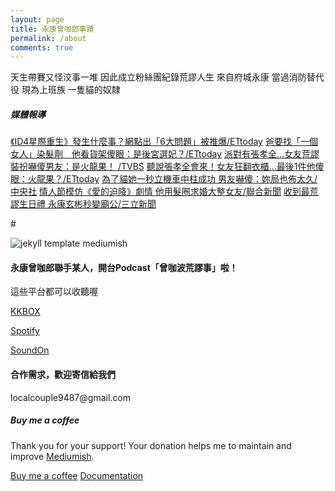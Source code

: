 ```yaml
---
layout: page
title: 永康曾咖郎事蹟
permalink: /about
comments: true
---
```


<div class="row justify-content-between">
<div class="col-md-8 pr-5">

<p>天生帶賽又怪洨事一堆 因此成立粉絲團紀錄荒謬人生 來自府城永康 當過消防替代役 現為上班族 一隻貓的奴隸</p>

<h5>媒體報導</h5>
<a href="https://movies.ettoday.net/news/726187">《ID4星際重生》發生什麼事？網點出「6大問題」被推爆/ETtoday</a>
<a href="https://www.ettoday.net/news/20160705/729480.htm">爸要找「一個女人」染髮劑　他看貨架傻眼：是後宮選妃？/ETtoday</a>
<a href="https://news.tvbs.com.tw/fun/695772">派對有張孝全…女友荒謬裝扮嚇傻男友：是火龍果！
/TVBS</a>
<a href="https://star.ettoday.net/news/835805">聽說張孝全會來！女友狂翻衣櫃…最後1件他傻眼：火龍果？/ETtoday</a>
<a href="https://www.cna.com.tw/news/ahel/201701145007.aspx">為了貓她一秒立機車中柱成功 男友嚇傻：妳局也佈太久/中央社</a>
<a href="https://udn.com/news/story/7272/4355471">情人節模仿《愛的迫降》劇情 他用髮圈求婚大整女友/聯合新聞</a>
<a href="https://tw.news.yahoo.com/%E6%94%B6%E5%88%B0%E6%9C%80%E8%8D%92%E8%AC%AC%E7%94%9F%E6%97%A5%E7%A6%AE-%E6%B0%B8%E5%BA%B7%E7%8E%84%E5%BD%AC%E7%A7%92%E8%AE%8A%E5%BB%9F%E5%85%AC-030016391.html">收到最荒謬生日禮 永康玄彬秒變廟公/三立新聞</a>
<a href=""></a>
<a href=""></a>


#<p class="mb-5"><img class="shadow-lg" src="{{site.baseurl}}/assets/images/mediumish-jekyll-template.png" alt="jekyll template mediumish" /></p>

<h4>永康曾咖郎聯手某人，開台Podcast「曾咖波荒謬事」啦！</h4>
<p>這些平台都可以收聽喔</p>
<a href="https://reurl.cc/VXjRk6">KKBOX</a>
<p></p>
<a href="https://reurl.cc/GroXWd">Spotify</a>
<p></p>
<a href="https://reurl.cc/e86W1m">SoundOn</a>
<p></p>

<h4>合作需求，歡迎寄信給我們</h4>

<p>localcouple9487@gmail.com</p>

</div>

<div class="col-md-4">

<div class="sticky-top sticky-top-80">
<h5>Buy me a coffee</h5>

<p>Thank you for your support! Your donation helps me to maintain and improve <a target="_blank" href="https://github.com/wowthemesnet/mediumish-theme-jekyll">Mediumish<i class="fab fa-github"></i></a>.</p>

<a target="_blank" href="https://www.wowthemes.net/donate/" class="btn btn-danger">Buy me a coffee</a> <a target="_blank" href="https://bootstrapstarter.com/bootstrap-templates/template-mediumish-bootstrap-jekyll/" class="btn btn-warning">Documentation</a>

</div>
</div>
</div>

